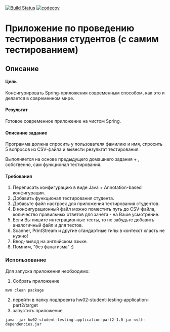 [![Build Status](https://travis-ci.org/andreyzhegalov/2020-11-otus-spring-zhegalov.svg?branch=feature%2Fhw02-student-testing-application-part2)](https://travis-ci.org/andreyzhegalov/2020-11-otus-spring-zhegalov)
[![codecov](https://codecov.io/gh/andreyzhegalov/2020-11-otus-spring-zhegalov/branch/feature/hw02-student-testing-application-part2/graph/badge.svg?token=s9BbEd1xif)](https://codecov.io/gh/andreyzhegalov/2020-11-otus-spring-zhegalov)

# Приложение по проведению тестирования студентов (с самим тестированием)

## Описание

####  Цель

Конфигурировать Spring-приложения современным способом, как это и делается в современном мире.

#### Результат

Готовое современное приложение на чистом Spring.

#### Описание задание

Программа должна спросить у пользователя фамилию и имя, спросить 5 вопросов из CSV-файла и вывести результат тестирования.

Выполняется на основе предыдущего домашнего задания + , собственно, сам функционал тестирования.

#### Требования

1. Переписать конфигурацию в виде Java + Annotation-based конфигурации.
2. Добавить функционал тестирования студента.
3. Добавьте файл настроек для приложения тестирования студентов.
4. В конфигурационный файл можно поместить путь до CSV-файла, количество правильных ответов для зачёта - на Ваше усмотрение.
5. Если Вы пишите интеграционные тесты, то не забудьте добавить аналогичный файл и для тестов.
6. Scanner, PrintStream и другие стандартные типы в контекст класть не нужно!
7. Ввод-вывод на английском языке.
8. Помним, "без фанатизма" :)

### Использование

Для запуска приложения необходимо:
1. Собрать приложение
````
mvn clean package
````
2. перейти в папку подпроекта hw02-student-testing-application-part2/target
3. запустить приложение
````
java -jar hw02-student-testing-application-part2-1.0-jar-with-dependencies.jar
````


